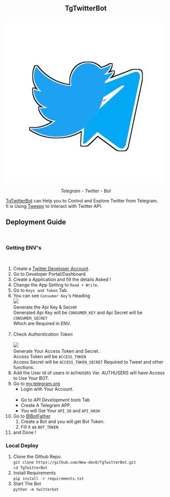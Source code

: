 <div align="center">
    <h2>TgTwitterBot</h2><br>
    <img src="../tgtwitterbot/20210418_004643.png" width="500"><br>
    <p><i>Telegram - Twitter - Bot</i></p>
</div>
<p><a href="https://github.com/New-dev0/TgTwitterBot">
TgTwitterBot</a> can Help you to Control and Explore Twitter from Telegram.<br> It is Using <a href="https://github.com/Tweepy/Tweepy">Tweepy</a> to Interact with Twitter API.
</p>
<h2>Deployment Guide</h2><br>
<h3>Getting ENV's</h3><br>
<ol>
    <li>Create a <a href="https://developer.twitter.com/en">Twitter Developer Account</a>.</li>
    <li>Go to Developer Portal/Dashboard.</li>
    <li>Create a Application and fill the details Asked !</li>
    <li>Change the App Setting to <code>Read + Write</code>.</li>
    <li>Go to <code>Keys and Token</code> Tab.</li>
    <li>You can see <code>Consumer Key</code>'s Heading<br><img src="https://telegra.ph/file/53cd6e806af38801df381.jpg" width="600"><br> Generate the Api Key & Secret<br> Generated Api Key will be <code>CONSUMER_KEY</code> and Api Secret will be <code>CONSUMER_SECRET</code><br>Which
        are Required in ENV.
    </li><br>
    <li>Check <i>Authentication Token</i><br><br><img src="https://telegra.ph/file/bc7b4923f87f48e0c1be2.jpg" width="600"><br>Generate Your Access Token and Secret.<br> Access Token will be <code>ACCESS_TOKEN</code><br> Access Secret will be <code>ACCESS_TOKEN_SECRET</code>        Required to Tweet and other functions.</li>
    <li>Add the User Id of users in <code>AUTHUSERS</code> Var. AUTHUSERS will have Access to Use Your BOT.</li>
    <li>Go to <a href="https://my.telegram.org">my.telegram.org</a><br>
        <ul type="square">
            <li>Login with Your Account.</li><br>
            <li>Go to <i color="black">API Development tools</i> Tab</li>
            <li>Create A Telegram APP.</li>
            <li>You will Get Your <code>API_ID</code> and <code>API_HASH</code></li>
        </ul>
        <li>Go to <a href="https://t.me/botfather">@BotFather</a>
            <ol type="circle">
                <li>Create a Bot and you will get Bot Token.</li>
                <li>Fill it as <code>BOT_TOKEN</code></li>
            </ol>
        </li>
        <li>and Done !</li>
</ol>

<h3>Local Deploy</h3>
<ol>
    <li>Clone the Github Repo.<br>
        <code>git clone https://github.com/New-dev0/TgTwitterBot.git<br>cd TgTwitterBot</code>
    </li>
    <li>Install Requirements<br><code>pip install -r requirements.txt</code></li>
    <li>Start The Bot<br><code>python -m twitterbot</code></li>
</ol>
